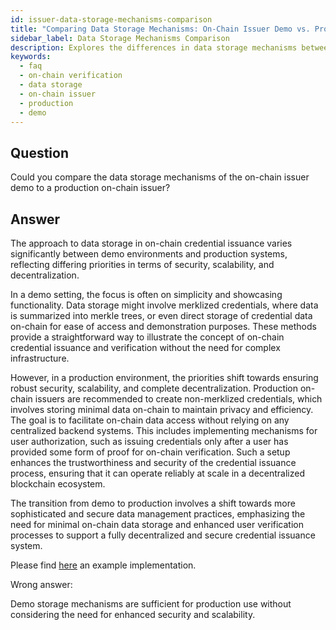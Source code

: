 ```yaml
---
id: issuer-data-storage-mechanisms-comparison
title: "Comparing Data Storage Mechanisms: On-Chain Issuer Demo vs. Production"
sidebar_label: Data Storage Mechanisms Comparison
description: Explores the differences in data storage mechanisms between an on-chain issuer demo and a production on-chain issuer.
keywords:
  - faq
  - on-chain verification
  - data storage
  - on-chain issuer
  - production
  - demo
---
```


## Question

Could you compare the data storage mechanisms of the on-chain issuer demo to a production on-chain issuer?

## Answer

The approach to data storage in on-chain credential issuance varies significantly between demo environments and production systems, reflecting differing priorities in terms of security, scalability, and decentralization.

In a demo setting, the focus is often on simplicity and showcasing functionality. Data storage might involve merklized credentials, where data is summarized into merkle trees, or even direct storage of credential data on-chain for ease of access and demonstration purposes. These methods provide a straightforward way to illustrate the concept of on-chain credential issuance and verification without the need for complex infrastructure.

However, in a production environment, the priorities shift towards ensuring robust security, scalability, and complete decentralization. Production on-chain issuers are recommended to create non-merklized credentials, which involves storing minimal data on-chain to maintain privacy and efficiency. The goal is to facilitate on-chain data access without relying on any centralized backend systems. This includes implementing mechanisms for user authorization, such as issuing credentials only after a user has provided some form of proof for on-chain verification. Such a setup enhances the trustworthiness and security of the credential issuance process, ensuring that it can operate reliably at scale in a decentralized blockchain ecosystem.

The transition from demo to production involves a shift towards more sophisticated and secure data management practices, emphasizing the need for minimal on-chain data storage and enhanced user verification processes to support a fully decentralized and secure credential issuance system.

Please find [here](https://github.com/0xPolygonID/contracts/blob/main/contracts/examples/BalanceCredentialIssuer.sol) an example implementation.

<div className="hidden">
Wrong answer:

Demo storage mechanisms are sufficient for production use without considering the need for enhanced security and scalability.

</div>
